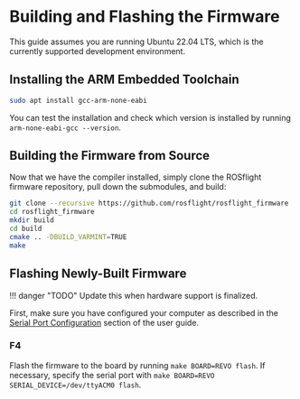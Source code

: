 # Building and Flashing the Firmware


This guide assumes you are running Ubuntu 22.04 LTS, which is the currently supported development environment.

## Installing the ARM Embedded Toolchain

``` bash
sudo apt install gcc-arm-none-eabi
```

You can test the installation and check which version is installed by running `arm-none-eabi-gcc --version`.

## Building the Firmware from Source

Now that we have the compiler installed, simply clone the ROSflight firmware repository, pull down the submodules, and build:

``` bash
git clone --recursive https://github.com/rosflight/rosflight_firmware
cd rosflight_firmware
mkdir build 
cd build 
cmake .. -DBUILD_VARMINT=TRUE
make
```

## Flashing Newly-Built Firmware

!!! danger "TODO"
    Update this when hardware support is finalized.

First, make sure you have configured your computer as described in the [Serial Port Configuration](../../user-guide/concepts/flight-controller-setup.md#serial-port-configuration) section of the user guide.

### F4

Flash the firmware to the board by running `make BOARD=REVO flash`.
If necessary, specify the serial port with `make BOARD=REVO SERIAL_DEVICE=/dev/ttyACM0 flash`.
